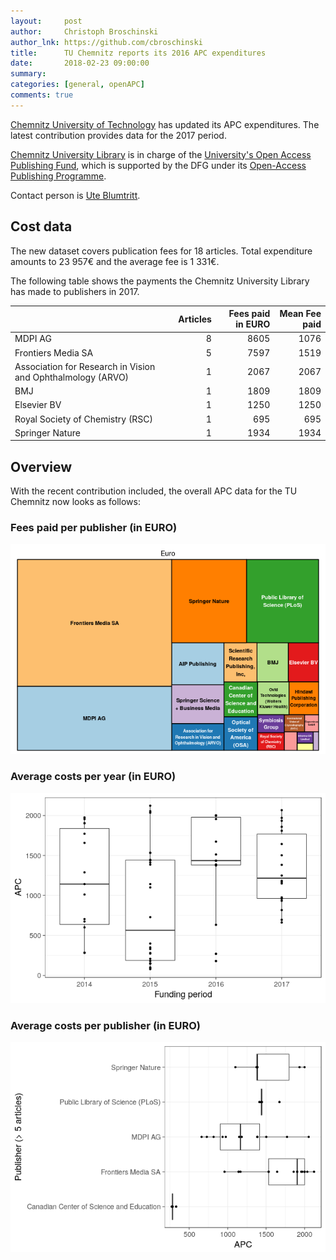 ```yaml
---
layout:     post
author:     Christoph Broschinski
author_lnk: https://github.com/cbroschinski
title:      TU Chemnitz reports its 2016 APC expenditures
date:       2018-02-23 09:00:00
summary:    
categories: [general, openAPC]
comments: true
---
```





[Chemnitz University of Technology](https://www.tu-chemnitz.de/) has updated its APC expenditures. The latest contribution provides data for the 2017 period.

[Chemnitz University Library](https://www.tu-chemnitz.de/ub/index.html.en) is in charge of the [University's Open Access Publishing Fund](https://www.tu-chemnitz.de/ub/publizieren/openaccess/index.html.en), which is supported by the DFG under its [Open-Access Publishing Programme](http://www.dfg.de/en/research_funding/programmes/infrastructure/lis/funding_opportunities/open_access/).

Contact person is [Ute Blumtritt](mailto:ute.blumtritt@bibliothek.tu-chemnitz.de).

## Cost data



The new dataset covers publication fees for 18 articles. Total expenditure amounts to 23 957€ and the average fee is 1 331€.

The following table shows the payments the Chemnitz University Library has made to publishers in 2017.


|                                                            | Articles| Fees paid in EURO| Mean Fee paid|
|:-----------------------------------------------------------|--------:|-----------------:|-------------:|
|MDPI AG                                                     |        8|              8605|          1076|
|Frontiers Media SA                                          |        5|              7597|          1519|
|Association for Research in Vision and Ophthalmology (ARVO) |        1|              2067|          2067|
|BMJ                                                         |        1|              1809|          1809|
|Elsevier BV                                                 |        1|              1250|          1250|
|Royal Society of Chemistry (RSC)                            |        1|               695|           695|
|Springer Nature                                             |        1|              1934|          1934|

## Overview

With the recent contribution included, the overall APC data for the TU Chemnitz now looks as follows:

### Fees paid per publisher (in EURO)

![plot of chunk tree_chemnitz_2018_02_23_full](/figure/tree_chemnitz_2018_02_23_full-1.png)

###  Average costs per year (in EURO)

![plot of chunk box_chemnitz_2018_02_23_year_full](/figure/box_chemnitz_2018_02_23_year_full-1.png)

###  Average costs per publisher (in EURO)

![plot of chunk box_chemnitz_2018_02_23_publisher_full](/figure/box_chemnitz_2018_02_23_publisher_full-1.png)
